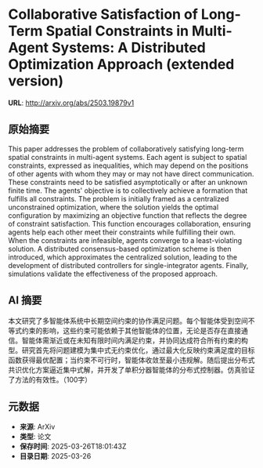 # Collaborative Satisfaction of Long-Term Spatial Constraints in Multi-Agent Systems: A Distributed Optimization Approach (extended version)

**URL**: http://arxiv.org/abs/2503.19879v1

## 原始摘要

This paper addresses the problem of collaboratively satisfying long-term
spatial constraints in multi-agent systems. Each agent is subject to spatial
constraints, expressed as inequalities, which may depend on the positions of
other agents with whom they may or may not have direct communication. These
constraints need to be satisfied asymptotically or after an unknown finite
time. The agents' objective is to collectively achieve a formation that
fulfills all constraints. The problem is initially framed as a centralized
unconstrained optimization, where the solution yields the optimal configuration
by maximizing an objective function that reflects the degree of constraint
satisfaction. This function encourages collaboration, ensuring agents help each
other meet their constraints while fulfilling their own. When the constraints
are infeasible, agents converge to a least-violating solution. A distributed
consensus-based optimization scheme is then introduced, which approximates the
centralized solution, leading to the development of distributed controllers for
single-integrator agents. Finally, simulations validate the effectiveness of
the proposed approach.


## AI 摘要

本文研究了多智能体系统中长期空间约束的协作满足问题。每个智能体受到空间不等式约束的影响，这些约束可能依赖于其他智能体的位置，无论是否存在直接通信。智能体需渐近或在未知有限时间内满足约束，并协同达成符合所有约束的构型。研究首先将问题建模为集中式无约束优化，通过最大化反映约束满足度的目标函数获得最优配置；当约束不可行时，智能体收敛至最小违规解。随后提出分布式共识优化方案逼近集中式解，并开发了单积分器智能体的分布式控制器。仿真验证了方法的有效性。（100字）

## 元数据

- **来源**: ArXiv
- **类型**: 论文
- **保存时间**: 2025-03-26T18:01:43Z
- **目录日期**: 2025-03-26
